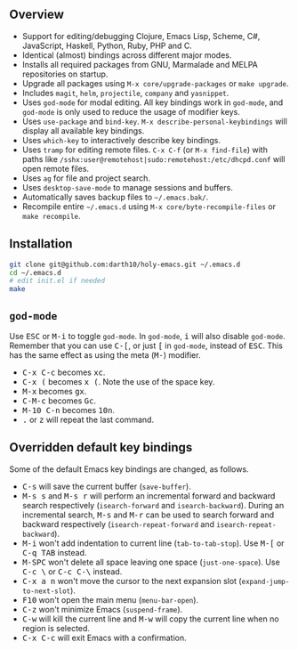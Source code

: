 ## Overview

* Support for editing/debugging Clojure, Emacs Lisp, Scheme, C#, JavaScript, Haskell, Python, Ruby, PHP and C.
* Identical (almost) bindings across different major modes.
* Installs all required packages from GNU, Marmalade and MELPA repositories on startup.
* Upgrade all packages using `M-x core/upgrade-packages` or `make upgrade`.
* Includes `magit`, `helm`, `projectile`, `company` and `yasnippet`.
* Uses `god-mode` for modal editing. All key bindings work in `god-mode`, and `god-mode` is only used to reduce the usage of modifier keys.
* Uses `use-package` and `bind-key`. `M-x describe-personal-keybindings` will display all available key bindings.
* Uses `which-key` to interactively describe key bindings.
* Uses `tramp` for editing remote files. `C-x C-f` (or `M-x find-file`) with paths like `/sshx:user@remotehost|sudo:remotehost:/etc/dhcpd.conf` will open remote files.
* Uses `ag` for file and project search.
* Uses `desktop-save-mode` to manage sessions and buffers.
* Automatically saves backup files to `~/.emacs.bak/`.
* Recompile entire `~/.emacs.d` using `M-x core/byte-recompile-files` or `make recompile`.

## Installation

```sh
git clone git@github.com:darth10/holy-emacs.git ~/.emacs.d
cd ~/.emacs.d
# edit init.el if needed
make
```

## `god-mode`

Use <kbd>ESC</kbd> or <kbd>M-i</kbd> to toggle `god-mode`.
In `god-mode`, <kbd>i</kbd> will also disable `god-mode`.
Remember that you can use <kbd>C-[</kbd>, or just <kbd>[</kbd> in `god-mode`, instead of <kbd>ESC</kbd>.
This has the same effect as using the meta (<kbd>M-</kbd>) modifier.

* <kbd>C-x C-c</kbd> becomes <kbd>xc</kbd>.
* <kbd>C-x (</kbd> becomes <kbd>x (</kbd>. Note the use of the space key.
* <kbd>M-x</kbd> becomes <kbd>gx</kbd>.
* <kbd>C-M-c</kbd> becomes <kbd>Gc</kbd>.
* <kbd>M-10 C-n</kbd> becomes <kbd>10n</kbd>.
* <kbd>.</kbd> or <kbd>z</kbd> will repeat the last command.

## Overridden default key bindings

Some of the default Emacs key bindings are changed, as follows.

* <kbd>C-s</kbd> will save the current buffer (`save-buffer`).
* <kbd>M-s s</kbd> and <kbd>M-s r</kbd> will perform an incremental
  forward and backward search respectively (`isearch-forward` and `isearch-backward`).
  During an incremental search, <kbd>M-s</kbd> and <kbd>M-r</kbd> can be used to 
  search forward and backward respectively (`isearch-repeat-forward` and `isearch-repeat-backward`).
* <kbd>M-i</kbd> won't add indentation to current line (`tab-to-tab-stop`).
  Use <kbd>M-[</kbd> or <kbd>C-q TAB</kbd> instead.
* <kbd>M-SPC</kbd> won't delete all space leaving one space (`just-one-space`).
  Use <kbd>C-c \\</kbd> or <kbd>C-c C-\\</kbd> instead.
* <kbd>C-x a n</kbd> won't move the cursor to the next expansion slot (`expand-jump-to-next-slot`).
* <kbd>F10</kbd> won't open the main menu (`menu-bar-open`).
* <kbd>C-z</kbd> won't minimize Emacs (`suspend-frame`).
* <kbd>C-w</kbd> will kill the current line and <kbd>M-w</kbd> will
  copy the current line when no region is selected.
* <kbd>C-x C-c</kbd> will exit Emacs with a confirmation.
